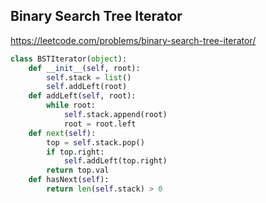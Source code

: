 ##  Binary Search Tree Iterator
https://leetcode.com/problems/binary-search-tree-iterator/
```python
class BSTIterator(object):
    def __init__(self, root):
        self.stack = list()
        self.addLeft(root)
    def addLeft(self, root):
        while root:
            self.stack.append(root)
            root = root.left   
    def next(self):
        top = self.stack.pop()
        if top.right:
            self.addLeft(top.right)
        return top.val
    def hasNext(self):
        return len(self.stack) > 0
```
